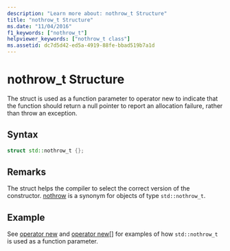 ```yaml
---
description: "Learn more about: nothrow_t Structure"
title: "nothrow_t Structure"
ms.date: "11/04/2016"
f1_keywords: ["nothrow_t"]
helpviewer_keywords: ["nothrow_t class"]
ms.assetid: dc7d5d42-ed5a-4919-88fe-bbad519b7a1d
---
```

# nothrow_t Structure

The struct is used as a function parameter to operator new to indicate that the function should return a null pointer to report an allocation failure, rather than throw an exception.

## Syntax

```cpp
struct std::nothrow_t {};
```

## Remarks

The struct helps the compiler to select the correct version of the constructor. [nothrow](../standard-library/new-functions.md#nothrow) is a synonym for objects of type `std::nothrow_t`.

## Example

See [operator new](../standard-library/new-operators.md#op_new) and [operator new&#91;&#93;](../standard-library/new-operators.md#op_new_arr) for examples of how `std::nothrow_t` is used as a function parameter.
